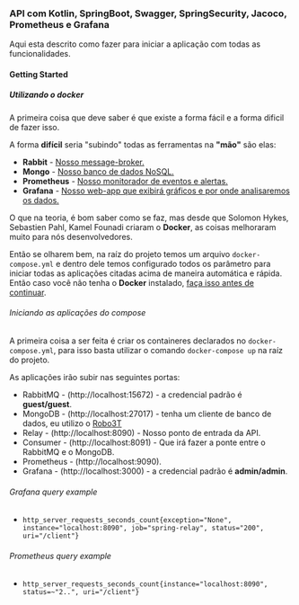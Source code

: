 ### API com Kotlin, SpringBoot, Swagger, SpringSecurity, Jacoco, Prometheus e Grafana

Aqui esta descrito como fazer para iniciar a aplicação com todas as funcionalidades.

#### Getting Started

##### Utilizando o docker
A primeira coisa que deve saber é que existe a forma fácil e a forma dificil de fazer isso.

A forma **difícil** seria "subindo" todas as ferramentas na **"mão"** são elas:
* **Rabbit** - [Nosso message-broker.](https://www.rabbitmq.com/)  
* **Mongo** - [Nosso banco de dados NoSQL.](https://www.mongodb.com/) 
* **Prometheus** - [Nosso monitorador de eventos e alertas.](https://prometheus.io/)
* **Grafana** - [Nosso web-app que exibirá gráficos e por onde analisaremos os dados.](https://grafana.com/)

O que na teoria, é bom saber como se faz, mas desde que Solomon Hykes, Sebastien Pahl, Kamel Founadi criaram o **Docker**, as coisas melhoraram muito para nós desenvolvedores.

Então se olharem bem, na raíz do projeto temos um arquivo ```docker-compose.yml``` e dentro dele temos configurado todos os parâmetro para iniciar todas as aplicações citadas acima de maneira automática e rápida. Então caso você não tenha o **Docker** instalado, [faça isso antes de continuar](https://docs.docker.com/get-docker/).

###### Iniciando as aplicações do compose

A primeira coisa a ser feita é criar os containeres declarados no ```docker-compose.yml```, para isso basta utilizar o comando ```docker-compose up``` na raíz do projeto.

As aplicações irão subir nas seguintes portas:
* RabbitMQ - (http://localhost:15672) - a credencial padrão é **guest/guest**.
* MongoDB - (http://localhost:27017) - tenha um cliente de banco de dados, eu utilizo o [Robo3T](https://robomongo.org/download)
* Relay - (http://localhost:8090) - Nosso ponto de entrada da API.
* Consumer - (http://localhost:8091) - Que irá fazer a ponte entre o RabbitMQ e o MongoDB.
* Prometheus - (http://localhost:9090).
* Grafana - (http://localhost:3000) - a credencial padrão é **admin/admin**.

###### Grafana query example
* ```http_server_requests_seconds_count{exception="None", instance="localhost:8090", job="spring-relay", status="200", uri="/client"}```

###### Prometheus query example
* ```http_server_requests_seconds_count{instance="localhost:8090", status=~"2..", uri="/client"}```
